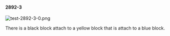 #### 2892-3
![test-2892-3-0.png](https://github.com/lil-lab/nlvr/raw/master/nlvr/test/images/5/test-2892-3-0.png "test-2892-3-0.png")

There is a black block attach to a yellow block that is attach to a blue block.